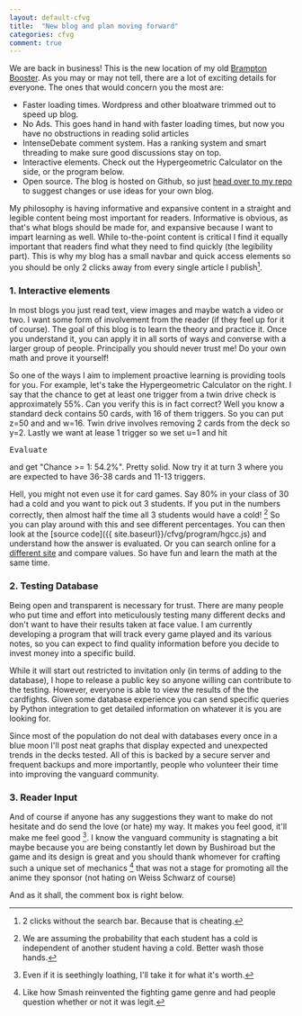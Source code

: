 ```yaml
---
layout: default-cfvg
title:  "New blog and plan moving forward"
categories: cfvg
comment: true
---
```


We are back in business! This is the new location of my old [Brampton Booster](http://bramptonbooster.wordpress.com/). As you may or may not tell, there are a lot of exciting details for everyone. The ones that would concern you the most are:

- Faster loading times. Wordpress and other bloatware trimmed out to speed up blog. 
- No Ads. This goes hand in hand with faster loading times, but now you have no obstructions in reading solid articles
- IntenseDebate comment system. Has a ranking system and smart threading to make sure good discussions stay on top.
- Interactive elements. Check out the Hypergeometric Calculator on the side, or the program below.
- Open source. The blog is hosted on Github, so just [head over to my repo](http://github.com/nanosmasher/nanosmasher.github.io) to suggest changes or use ideas for your own blog.

My philosophy is having informative and expansive content in a straight and legible content being most important for readers. Informative is obvious, as that's what blogs should be made for, and expansive because I want to impart learning as well. While to-the-point content is critical I find it equally important that readers find what they need to find quickly (the legibility part). This is why my blog has a small navbar and quick access elements so you should be only 2 clicks away from every single article I publish[^1].

<!-- more -->

[^1]: 2 clicks without the search bar. Because that is cheating.

### 1. Interactive elements

In most blogs you just read text, view images and maybe watch a video or two. I want some form of involvement from the reader (if they feel up for it of course). The goal of this blog is to learn the theory and practice it. Once you understand it, you can apply it in all sorts of ways and converse with a larger group of people. Principally you should never trust me! Do your own math and prove it yourself!

So one of the ways I aim to implement proactive learning is providing tools for you. For example, let's take the Hypergeometric Calculator on the right. I say that the chance to get at least one trigger from a twin drive check is approximately 55%. Can you verify this is in fact correct? Well you know a standard deck contains 50 cards, with 16 of them triggers. So you can put z=50 and and w=16. Twin drive involves removing 2 cards from the deck so y=2. Lastly we want at lease 1 trigger so we set u=1 and hit <pre>Evaluate</pre> and get "Chance >= 1: 54.2%". Pretty solid. Now try it at turn 3 where you are expected to have 36-38 cards and 11-13 triggers.

Hell, you might not even use it for card games. Say 80% in your class of 30 had a cold and you want to pick out 3 students. If you put in the numbers correctly, then almost half the time all 3 students would have a cold! [^2] So you can play around with this and see different percentages. You can then look at the [source code]({{ site.baseurl}}/cfvg/program/hgcc.js) and understand how the answer is evaluated. Or you can search online for a [different site](http://stattrek.com/online-calculator/hypergeometric.aspx) and compare values. So have fun and learn the math at the same time.

[^2]: We are assuming the probability that each student has a cold is independent of another student having a cold. Better wash those hands.

### 2. Testing Database

Being open and transparent is necessary for trust. There are many people who put time and effort into meticulously testing many different decks and don't want to have their results taken at face value. I am currently developing a program that will track every game played and its various notes, so you can expect to find quality information before you decide to invest money into a specific build.

While it will start out restricted to invitation only (in terms of adding to the database), I hope to release a public key so anyone willing can contribute to the testing. However, everyone is able to view the results of the the cardfights. Given some database experience you can send specific queries by Python integration to get detailed information on whatever it is you are looking for.

Since most of the population do not deal with databases every once in a blue moon I'll post neat graphs that display expected and unexpected trends in the decks tested. All of this is backed by a secure server and frequent backups and more importantly, people who volunteer their time into improving the vanguard community. 

### 3. Reader Input

And of course if anyone has any suggestions they want to make do not hesitate and do send the love (or hate) my way. It makes you feel good, it'll make me feel good [^3]. I know the vanguard community is stagnating a bit maybe because you are being constantly let down by Bushiroad but the game and its design is great and you should thank whomever for crafting such a unique set of mechanics [^4] that was not a stage for promoting all the anime they sponsor (not hating on Weiss Schwarz of course)

And as it shall, the comment box is right below.<i class="fa fa-stop"></i>

[^3]: Even if it is seethingly loathing, I'll take it for what it's worth.
[^4]: Like how Smash reinvented the fighting game genre and had people question whether or not it was legit.
